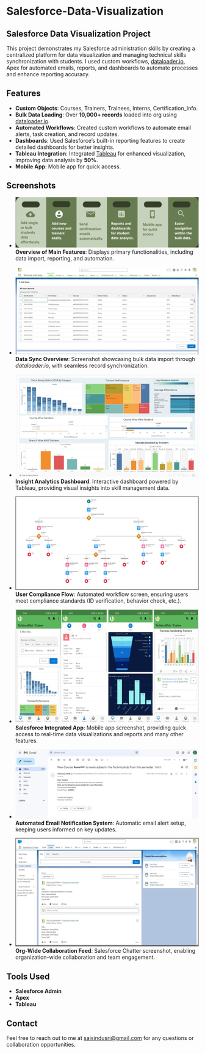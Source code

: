 # Salesforce-Data-Visualization

## Salesforce Data Visualization Project

This project demonstrates my Salesforce administration skills by creating a centralized platform for data visualization and managing technical skills synchronization with students. 
I used custom workflows, [dataloader.io](https://www.dataloader.io/), Apex for automated emails, reports, and dashboards to automate processes and enhance reporting accuracy.

## Features
- **Custom Objects**: Courses, Trainers, Trainees, Interns, Certification_Info.
- **Bulk Data Loading**: Over **10,000+ records** loaded into org using [dataloader.io](https://www.dataloader.io/).
- **Automated Workflows**: Created custom workflows to automate email alerts, task creation, and record updates.
- **Dashboards**: Used Salesforce’s built-in reporting features to create detailed dashboards for better insights.
- **Tableau Integration**: Integrated [Tableau](https://www.tableau.com/) for enhanced visualization, improving data analysis by **50%**.
- **Mobile App**: Mobile app for quick access.

## Screenshots
- ![Features](images/features.png "Project Features")  
  **Overview of Main Features**: Displays primary functionalities, including data import, reporting, and automation.
  
- ![Bulk Data Import](images/bulkdataimport.jpg "Data Sync Overview")  
  **Data Sync Overview**: Screenshot showcasing bulk data import through *dataloader.io*, with seamless record synchronization.
  
- ![Dashboard View](images/tableaudashboard.jpg "Insight Analytics Dashboard")  
  **Insight Analytics Dashboard**: Interactive dashboard powered by Tableau, providing visual insights into skill management data.
  
- ![Workflow Automation](images/screen_flow.png "User Compliance Flow")  
  **User Compliance Flow**: Automated workflow screen, ensuring users meet compliance standards (ID verification, behavior check, etc.).
  
- ![Integrated App](images/mobileapp.jpg "Salesforce Integrated Mobile App")  
  **Salesforce Integrated App**: Mobile app screenshot, providing quick access to real-time data visualizations and reports and many other features.
  
- ![Automatic Email Notification System](images/automated_email.jpg "Automated Email Notification System")  
  **Automated Email Notification System**: Automatic email alert setup, keeping users informed on key updates.
  
- ![Chatter](images/chatter.png "Org-Wide Collaboration Feed")  
  **Org-Wide Collaboration Feed**: Salesforce Chatter screenshot, enabling organization-wide collaboration and team engagement.

## Tools Used
- **Salesforce Admin**
- **Apex**
- **Tableau**

## Contact
Feel free to reach out to me at [saisindusri@gmail.com](mailto:saisindusri@gmail.com) for any questions or collaboration opportunities.
